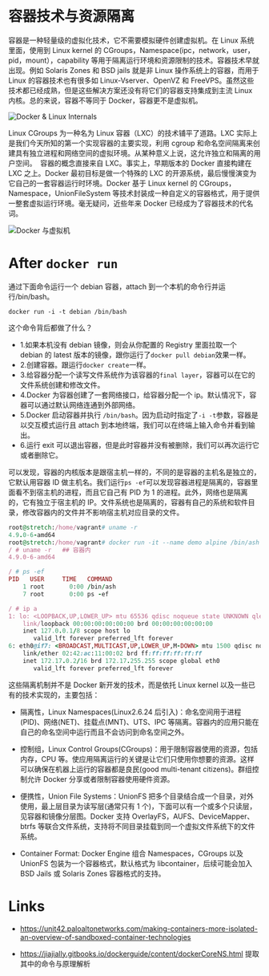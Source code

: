 # 容器技术与资源隔离

容器是一种轻量级的虚拟化技术，它不需要模拟硬件创建虚拟机。在 Linux 系统里面，使用到 Linux kernel 的 CGroups，Namespace(ipc，network，user，pid，mount），capability 等用于隔离运行环境和资源限制的技术。容器技术早就出现。例如 Solaris Zones 和 BSD jails 就是非 Linux 操作系统上的容器，而用于 Linux 的容器技术也有很多如 Linux-Vserver、OpenVZ 和 FreeVPS。虽然这些技术都已经成熟，但是这些解决方案还没有将它们的容器支持集成到主流 Linux 内核。总的来说，容器不等同于 Docker，容器更不是虚拟机。

![Docker & Linux Internals](https://i.postimg.cc/d3x9b3NT/image.png)

Linux CGroups 为一种名为 Linux 容器（LXC）的技术铺平了道路。LXC 实际上是我们今天所知的第一个实现容器的主要实现，利用 cgroup 和命名空间隔离来创建具有独立进程和网络空间的虚拟环境。从某种意义上说，这允许独立和隔离的用户空间。  容器的概念直接来自 LXC。事实上，早期版本的 Docker 直接构建在 LXC 之上。Docker 最初目标是做一个特殊的 LXC 的开源系统，最后慢慢演变为它自己的一套容器运行时环境。Docker 基于 Linux kernel 的 CGroups，Namespace，UnionFileSystem 等技术封装成一种自定义的容器格式，用于提供一整套虚拟运行环境。毫无疑问，近些年来 Docker 已经成为了容器技术的代名词。

![Docker 与虚拟机](https://i.postimg.cc/BZkHfrQD/image.png)

# After `docker run`

通过下面命令运行一个 debian 容器，attach 到一个本机的命令行并运行/bin/bash。

```undefined
docker run -i -t debian /bin/bash
```

这个命令背后都做了什么？

- 1.如果本机没有 debian 镜像，则会从你配置的 Registry 里面拉取一个 debian 的 latest 版本的镜像，跟你运行了`docker pull debian`效果一样。
- 2.创建容器。跟运行`docker create`一样。
- 3.给容器分配一个读写文件系统作为该容器的`final layer`，容器可以在它的文件系统创建和修改文件。
- 4.Docker 为容器创建了一套网络接口，给容器分配一个 ip。默认情况下，容器可以通过默认网络连通到外部网络。
- 5.Docker 启动容器并执行 `/bin/bash`。因为启动时指定了`-i -t`参数，容器是以交互模式运行且 attach 到本地终端，我们可以在终端上输入命令并看到输出。
- 6.运行 exit 可以退出容器，但是此时容器并没有被删除，我们可以再次运行它或者删除它。

可以发现，容器的内核版本是跟宿主机一样的，不同的是容器的主机名是独立的，它默认用容器 ID 做主机名。我们运行`ps -ef`可以发现容器进程是隔离的，容器里面看不到宿主机的进程，而且它自己有 PID 为 1 的进程。此外，网络也是隔离的，它有独立于宿主机的 IP。文件系统也是隔离的，容器有自己的系统和软件目录，修改容器内的文件并不影响宿主机对应目录的文件。

```ruby
root@stretch:/home/vagrant# uname -r
4.9.0-6-amd64
root@stretch:/home/vagrant# docker run -it --name demo alpine /bin/ash
/ # uname -r   ## 容器内
4.9.0-6-amd64

/ # ps -ef
PID   USER     TIME   COMMAND
    1 root       0:00 /bin/ash
    7 root       0:00 ps -ef

/ # ip a
1: lo: <LOOPBACK,UP,LOWER_UP> mtu 65536 qdisc noqueue state UNKNOWN qlen 1
    link/loopback 00:00:00:00:00:00 brd 00:00:00:00:00:00
    inet 127.0.0.1/8 scope host lo
       valid_lft forever preferred_lft forever
6: eth0@if7: <BROADCAST,MULTICAST,UP,LOWER_UP,M-DOWN> mtu 1500 qdisc noqueue state UP
    link/ether 02:42:ac:11:00:02 brd ff:ff:ff:ff:ff:ff
    inet 172.17.0.2/16 brd 172.17.255.255 scope global eth0
       valid_lft forever preferred_lft forever
```

这些隔离机制并不是 Docker 新开发的技术，而是依托 Linux kernel 以及一些已有的技术实现的，主要包括：

- 隔离性，Linux Namespaces(Linux2.6.24 后引入)：命名空间用于进程(PID)、网络(NET)、挂载点(MNT)、UTS、IPC 等隔离。容器内的应用只能在自己的命名空间中运行而且不会访问到命名空间之外。

- 控制组，Linux Control Groups(CGroups)：用于限制容器使用的资源，包括内存，CPU 等。使应用隔离运行的关键是让它们只使用你想要的资源。这样可以确保在机器上运行的容器都是良民(good multi-tenant citizens)。群组控制允许 Docker 分享或者限制容器使用硬件资源。

- 便携性，Union File Systems：UnionFS 把多个目录结合成一个目录，对外使用，最上层目录为读写层(通常只有 1 个)，下面可以有一个或多个只读层，见容器和镜像分层图。Docker 支持 OverlayFS，AUFS、DeviceMapper、btrfs 等联合文件系统，支持将不同目录挂载到同一个虚拟文件系统下的文件系统。

- Container Format: Docker Engine 组合 Namespaces，CGroups 以及 UnionFS 包装为一个容器格式，默认格式为 libcontainer，后续可能会加入 BSD Jails 或 Solaris Zones 容器格式的支持。

# Links

- https://unit42.paloaltonetworks.com/making-containers-more-isolated-an-overview-of-sandboxed-container-technologies

- https://jiajially.gitbooks.io/dockerguide/content/dockerCoreNS.html 提取其中的命令与原理解析
